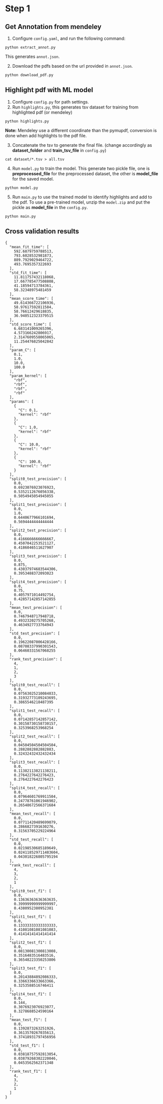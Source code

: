 # Step 1
## Get Annotation from mendeley
1. Configure ``config.yaml``, and run the following command:
```
python extract_annot.py
```
This generates ``annot.json``.

2. Download the pdfs based on the url provided in ``annot.json``.
```
python download_pdf.py
```

## Highlight pdf with ML model
1. Configure ``config.py`` for path settings.
2. Run ``highlights.py``, this generates tsv dataset for training from highlighted pdf (or mendeley)
```
python highlights.py
```
**Note:** Mendeley use a different coordinate than the pymupdf, conversion is done when add highlights to the pdf file.

3. Concatenate the tsv to generate the final file. (change accordingly as **dataset_folder** and **train_tsv_file** in ``config.py``)
```
cat dataset/*.tsv > all.tsv
```
4. Run ``model.py`` to train the model. This generate two pickle file, one is **preprocessed_file** for the preprocessed dataset, the other is **model_file** for the saved model.
```
python model.py
```
5. Run ``main.py`` to use the trained model to identify highlights and add to the pdf. To use a pre-trained model, unzip the ``model.zip`` and put the pickle as **model_file** in the ``config.py``.
```
python main.py
```

## Cross validation results
```
{
  "mean_fit_time": [
    592.6879759788513,
    793.6028532981873,
    889.7929029464722,
    493.7695357322693
  ],
  "std_fit_time": [
    11.811757432118068,
    17.667785477508808,
    41.18594713784361,
    58.32348975481459
  ],
  "mean_score_time": [
    49.614366722106936,
    58.97617592811584,
    58.76612429618835,
    36.940512323379515
  ],
  "std_score_time": [
    6.683141009265396,
    4.573166242806917,
    2.3147609558065065,
    11.254476825042842
  ],
  "param_C": [
    0.1,
    1.0,
    10.0,
    100.0
  ],
  "param_kernel": [
    "rbf",
    "rbf",
    "rbf",
    "rbf"
  ],
  "params": [
    {
      "C": 0.1,
      "kernel": "rbf"
    },
    {
      "C": 1.0,
      "kernel": "rbf"
    },
    {
      "C": 10.0,
      "kernel": "rbf"
    },
    {
      "C": 100.0,
      "kernel": "rbf"
    }
  ],
  "split0_test_precision": [
    0.0,
    0.6923076923076923,
    0.5352112676056338,
    0.5054945054945055
  ],
  "split1_test_precision": [
    0.0,
    1.0,
    0.6440677966101694,
    0.5694444444444444
  ],
  "split2_test_precision": [
    0.0,
    0.4166666666666667,
    0.4507042253521127,
    0.4186046511627907
  ],
  "split3_test_precision": [
    0.0,
    0.875,
    0.43037974683544306,
    0.3953488372093023
  ],
  "split4_test_precision": [
    0.0,
    0.75,
    0.4057971014492754,
    0.42857142857142855
  ],
  "mean_test_precision": [
    0.0,
    0.7467948717948718,
    0.4932320275705268,
    0.4634927733764943
  ],
  "std_test_precision": [
    0.0,
    0.19622087006428166,
    0.08708337990301543,
    0.06460331567068255
  ],
  "rank_test_precision": [
    4,
    1,
    2,
    3
  ],
  "split0_test_recall": [
    0.0,
    0.07563025210084033,
    0.31932773109243695,
    0.3865546218487395
  ],
  "split1_test_recall": [
    0.0,
    0.07142857142857142,
    0.30158730158730157,
    0.3253968253968254
  ],
  "split2_test_recall": [
    0.0,
    0.04504504504504504,
    0.2882882882882883,
    0.32432432432432434
  ],
  "split3_test_recall": [
    0.0,
    0.11382113821138211,
    0.2764227642276423,
    0.2764227642276423
  ],
  "split4_test_recall": [
    0.0,
    0.07964601769911504,
    0.24778761061946902,
    0.26548672566371684
  ],
  "mean_test_recall": [
    0.0,
    0.07711420489699079,
    0.2866827391630276,
    0.31563705229224964
  ],
  "std_test_recall": [
    0.0,
    0.02198530685189649,
    0.024118529711483604,
    0.043018226805795194
  ],
  "rank_test_recall": [
    4,
    3,
    2,
    1
  ],
  "split0_test_f1": [
    0.0,
    0.13636363636363635,
    0.39999999999999997,
    0.4380952380952381
  ],
  "split1_test_f1": [
    0.0,
    0.13333333333333333,
    0.41081081081081083,
    0.41414141414141414
  ],
  "split2_test_f1": [
    0.0,
    0.08130081300813008,
    0.3516483516483516,
    0.36548223350253806
  ],
  "split3_test_f1": [
    0.0,
    0.20143884892086333,
    0.3366336633663366,
    0.3253588516746411
  ],
  "split4_test_f1": [
    0.0,
    0.144,
    0.3076923076923077,
    0.3278688524590164
  ],
  "mean_test_f1": [
    0.0,
    0.1392873263251926,
    0.3613570267035613,
    0.37418931797456956
  ],
  "std_test_f1": [
    0.0,
    0.03818757592813054,
    0.03879268302220046,
    0.0453562562371348
  ],
  "rank_test_f1": [
    4,
    3,
    2,
    1
  ]
}
```